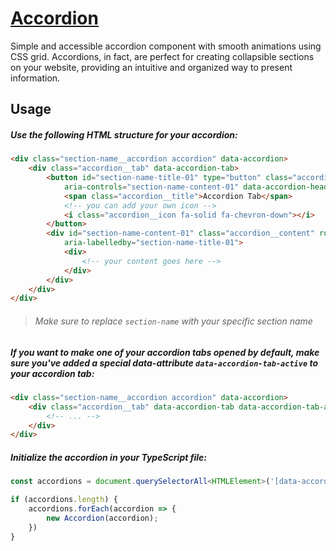 # [Accordion](https://denyschr.github.io/awesome-typescript-projects/01-accordion/index.html)

Simple and accessible accordion component with smooth animations using CSS grid. Accordions, in fact, are perfect for creating collapsible sections on your website, providing an intuitive and organized way to present information.

## Usage

##### Use the following HTML structure for your accordion:

```html
<div class="section-name__accordion accordion" data-accordion>
	<div class="accordion__tab" data-accordion-tab>
		<button id="section-name-title-01" type="button" class="accordion__header" aria-expanded="false"
			aria-controls="section-name-content-01" data-accordion-header>
			<span class="accordion__title">Accordion Tab</span>
			<!-- you can add your own icon -->
			<i class="accordion__icon fa-solid fa-chevron-down"></i>
		</button>
		<div id="section-name-content-01" class="accordion__content" role="region" aria-hidden="true"
			aria-labelledby="section-name-title-01">
			<div>
				<!-- your content goes here -->
			</div>
		</div>
	</div>
</div>
```

> ###### Make sure to replace `section-name` with your specific section name

##### If you want to make one of your accordion tabs opened by default, make sure you've added a special data-attribute `data-accordion-tab-active` to your accordion tab:

```html
<div class="section-name__accordion accordion" data-accordion>
	<div class="accordion__tab" data-accordion-tab data-accordion-tab-active>
		<!-- ... -->
	</div>
</div>
```

##### Initialize the accordion in your TypeScript file:
```ts
const accordions = document.querySelectorAll<HTMLElement>('[data-accordion]');

if (accordions.length) {
	accordions.forEach(accordion => {
		new Accordion(accordion);
	})
}
```
